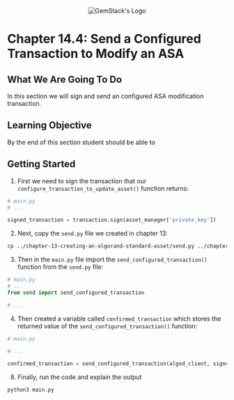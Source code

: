 <p align="center">
  <img
  src="https://camo.githubusercontent.com/e4ac909b3da508a9e5f8f5276359dd0d8a484a30dc58daf2b29755d87aa09b57/68747470733a2f2f67656d737461636b2e696f2f7374617469632f31626135356364376237663639393165633965646262386331343332323533342f30656261302f6c6f676f5f7072696d6172795f737461636b65642e61766966"
  alt="GemStack's Logo"
  />
</p>

# Chapter 14.4: Send a Configured Transaction to Modify an ASA

## What We Are Going To Do

In this section we will sign and send an configured ASA modification transaction.

## Learning Objective

By the end of this section student should be able to

## Getting Started
1. First we need to sign the transaction that our `configure_transaction_to_update_asset()` function returns:
```python
# main.py
# ...

signed_transaction = transaction.sign(asset_manager['private_key'])
```
2. Next, copy the `send.py` file we created in chapter 13:
```sh
cp ../chapter-13-creating-an-algorand-standard-asset/send.py ../chapter-14-modifying-an-asa;
```
3. Then in the `main.py` file import the `send_configured_transaction()` function from the `send.py` file:
```python
# main.py
# ...
from send import send_configured_transaction

# ...
```
4. Then created a variable called `confirmed_transaction` which stores the returned value of the `send_configured_transaction()` function:
```python
# main.py

# ...

confirmed_transaction = send_configured_transaction(algod_client, signed_transaction)
```
8. Finally, run the code and explain the output
```sh
python3 main.py
```